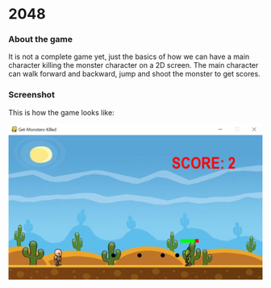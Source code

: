 # 2048
### About the game
It is not a complete game yet, just the basics of how we can have a main character killing the monster character on a 2D screen. The main character can walk forward and backward, jump and shoot the monster to get scores.

### Screenshot
This is how the game looks like:

<p align='center'>
<img src='Images/screenshot.PNG'/>
</p>
